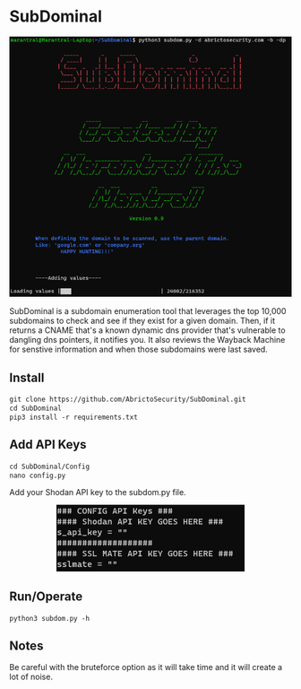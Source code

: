 # SubDominal<br />
<p align="center">
  <img src="/imgs/subDom.png">
</p>
SubDominal is a subdomain enumeration tool that leverages the top 10,000 subdomains to check and see if they exist for a given domain. Then, if it returns a CNAME that's a known dynamic dns provider that's vulnerable to dangling dns pointers, it notifies you. It also reviews the Wayback Machine for senstive information and when those subdomains were last saved.

## Install
```
git clone https://github.com/AbrictoSecurity/SubDominal.git
cd SubDominal
pip3 install -r requirements.txt
```

## Add API Keys
```
cd SubDominal/Config
nano config.py
```
Add your Shodan API key to the subdom.py file. 
<p align="center">
  <img src="/imgs/api.png">
</p>

## Run/Operate
```
python3 subdom.py -h 
```

## Notes
Be careful with the bruteforce option as it will take time and it will create a lot of noise.
